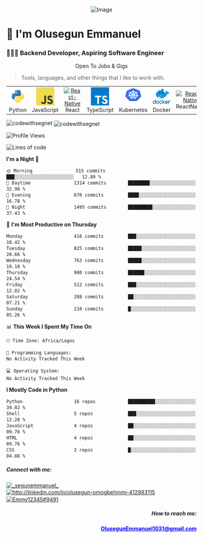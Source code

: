 <div align="center">
  <img align="center" height="200" width="1000" src="https://raw.githubusercontent.com/Schweinepriester/Schweinepriester/master/MeagerHardtofindAlbertosaurus-size_restricted.gif" alt="Image" />
</div>

<div>
  <h1 align="left">👋 I'm Olusegun Emmanuel</h1>
</div>
<h3 align="left">👨🏾‍💻 Backend Developer, Aspiring Software Engineer</h3>
<p align="center"> Open To Jobs & Gigs</p>

> Tools, languages, and other things that I like to work with.
<table>
  <tr>
    <td align="center" width="96">
      <a href="#macropower-tech">
        <img src="https://raw.githubusercontent.com/github/explore/main/topics/python/python.png" width="48" height="48" alt="Python" />
      </a>
      <br>Python
    </td>
    <td align="center" width="96">
      <a href="#macropower-tech">
        <img src="https://raw.githubusercontent.com/github/explore/main/topics/javascript/javascript.png" width="48" height="48" alt="JavaScript" />
      </a>
      <br>JavaScript
    </td>
    <td align="center" width="96">
      <a href="#macropower-tech">
        <img src="https://reactnative.dev/img/header_logo.svg" width="48" height="48" alt="React-Native" />
      </a>
      <br>React
    </td>
    <td align="center" width="96">
      <a href="#macropower-tech">
        <img src="https://raw.githubusercontent.com/github/explore/main/topics/typescript/typescript.png" width="48" height="48" alt="TypeScript" />
      </a>
      <br>TypeScript
    </td>
    <td align="center" width="96">
      <a href="#macropower-tech">
        <img src="https://raw.githubusercontent.com/cncf/artwork/master/projects/kubernetes/icon/color/kubernetes-icon-color.svg" width="48" height="48" alt="Kubernetes" />
      </a>
      <br>Kubernetes
    </td>
    <td align="center" width="96"> 
      <a href="#macropower-tech">
        <img src="https://raw.githubusercontent.com/github/explore/main/topics/docker/docker.png" width="48" height="48" alt="Docker" />
      </a>
      <br>Docker
    </td>
   <td align="center" width="96">
      <a href="#macropower-tech">
        <img src="https://reactnative.dev/img/header_logo.svg" width="48" height="48" alt="React-Native" />
      </a>
      <br>ReactNative
    </td>
     <td align="center" width="96">
      <a href="#macropower-tech">
        <img src="https://upload.wikimedia.org/wikipedia/commons/3/35/Tux.svg" width="48" height="48" alt="Linux" />
      </a>
      <br>Linux
    </td>
  </tr>
</table>


<div>
  <p><img align="left" src="https://github-readme-stats.vercel.app/api/top-langs?username=codewithsegnet&show_icons=true&locale=en&bg_color=00000000&layout=compact&hide_border=True&text_color=ffffff" alt="codewithsegnet" /></p>
<p>&nbsp;<img align="center" src="https://github-readme-stats.vercel.app/api?username=codewithsegnet&show_icons=true&locale=en&bg_color=00000000&hide_border=True&text_color=ffffff" alt="codewithsegnet" /></p>

</div>

<!--START_SECTION:wakatime-->
![Profile Views](http://img.shields.io/badge/Profile%20Views-235-blue)

![Lines of code](https://img.shields.io/badge/From%20Hello%20World%20I%27ve%20Written-25.1%20million%20lines%20of%20code-blue)

**I'm a Night 🦉** 

```text
🌞 Morning                515 commits         ███░░░░░░░░░░░░░░░░░░░░░░   12.89 % 
🌆 Daytime                1314 commits        ████████░░░░░░░░░░░░░░░░░   32.90 % 
🌃 Evening                670 commits         ████░░░░░░░░░░░░░░░░░░░░░   16.78 % 
🌙 Night                  1495 commits        █████████░░░░░░░░░░░░░░░░   37.43 % 
```
📅 **I'm Most Productive on Thursday** 

```text
Monday                   416 commits         ███░░░░░░░░░░░░░░░░░░░░░░   10.42 % 
Tuesday                  825 commits         █████░░░░░░░░░░░░░░░░░░░░   20.66 % 
Wednesday                763 commits         █████░░░░░░░░░░░░░░░░░░░░   19.10 % 
Thursday                 980 commits         ██████░░░░░░░░░░░░░░░░░░░   24.54 % 
Friday                   512 commits         ███░░░░░░░░░░░░░░░░░░░░░░   12.82 % 
Saturday                 288 commits         ██░░░░░░░░░░░░░░░░░░░░░░░   07.21 % 
Sunday                   210 commits         █░░░░░░░░░░░░░░░░░░░░░░░░   05.26 % 
```


📊 **This Week I Spent My Time On** 

```text
🕑︎ Time Zone: Africa/Lagos

💬 Programming Languages: 
No Activity Tracked This Week

💻 Operating System: 
No Activity Tracked This Week
```

**I Mostly Code in Python** 

```text
Python                   16 repos            ██████████░░░░░░░░░░░░░░░   39.02 % 
Shell                    5 repos             ███░░░░░░░░░░░░░░░░░░░░░░   12.20 % 
JavaScript               4 repos             ██░░░░░░░░░░░░░░░░░░░░░░░   09.76 % 
HTML                     4 repos             ██░░░░░░░░░░░░░░░░░░░░░░░   09.76 % 
CSS                      2 repos             █░░░░░░░░░░░░░░░░░░░░░░░░   04.88 % 
```




<!--END_SECTION:wakatime-->

<h5 align="left">Connect with me:</h5>
<p align="left">
<a href="https://twitter.com/_segunemmanuel_" target="blank"><img align="center" src="https://raw.githubusercontent.com/rahuldkjain/github-profile-readme-generator/master/src/images/icons/Social/twitter.svg" alt="_segunemmanuel_" height="30" width="40" /></a>
<a href="https://linkedin.com/in/http://linkedin.com/in/olusegun-omogbehinmi-412983115" target="blank"><img align="center" src="https://raw.githubusercontent.com/rahuldkjain/github-profile-readme-generator/master/src/images/icons/Social/linked-in-alt.svg" alt="http://linkedin.com/in/olusegun-omogbehinmi-412983115" height="30" width="40" /></a>
<a href="https://discord.gg/Emmy12345#9491" target="blank"><img align="center" src="https://raw.githubusercontent.com/rahuldkjain/github-profile-readme-generator/master/src/images/icons/Social/discord.svg" alt="Emmy12345#9491" height="30" width="40" /></a>

   <div style="flex: 1; text-align: right;">
    <h5>How to reach me:</h5>
    <a href="mailto:OlusegunEmmanuel1031@gmail.com" style="color: blue; font-weight: bold;">OlusegunEmmanuel1031@gmail.com</a>
  </div>
</p>
